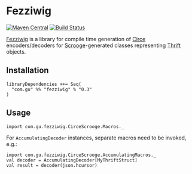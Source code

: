 Fezziwig
========


[![Maven Central](https://maven-badges.herokuapp.com/maven-central/com.gu/fezziwig_2.11/badge.svg)](https://maven-badges.herokuapp.com/maven-central/com.gu/fezziwig_2.11) [![Build Status](https://travis-ci.org/guardian/fezziwig.svg?branch=master)](https://travis-ci.org/guardian/fezziwig)

[Fezziwig](https://en.wikipedia.org/wiki/Mr._Fezziwig) is a library for compile time generation of [Circe](https://github.com/circe/circe) encoders/decoders for [Scrooge](https://twitter.github.io/scrooge/)-generated classes representing [Thrift](http://thrift.apache.org/) objects.

Installation
------------
```
libraryDependencies ++= Seq(
  "com.gu" %% "fezziwig" % "0.3"
)
```

Usage
-----
```
import com.gu.fezziwig.CirceScrooge.Macros._
``` 

For `AccumulatingDecoder` instances, separate macros need to be invoked, e.g.:
```
import com.gu.fezziwig.CirceScrooge.AccumulatingMacros._
val decoder = AccumulatingDecoder[MyThriftStruct]
val result = decoder(json.hcursor)
```